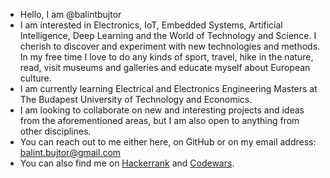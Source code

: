 - Hello, I am @balintbujtor
- I am interested in Electronics, IoT, Embedded Systems, Artificial Intelligence, Deep Learning and the World of Technology and Science. I cherish to discover and experiment with new technologies and methods. In my free time I love to do any kinds of sport, travel, hike in the nature, read, visit museums and galleries and educate myself about European culture. 
- I am currently learning Electrical and Electronics Engineering Masters at The Budapest University of Technology and Economics.
- I am looking to collaborate on new and interesting projects and ideas from the aforementioned areas, but I am also open to anything from other disciplines.
- You can reach out to me either here, on GitHub or on my email address: balint.bujtor@gmail.com
- You can also find me on [Hackerrank](https://www.hackerrank.com/balint_bujtor) and [Codewars](https://www.codewars.com/users/bujtorbalint).

<!---
balintbujtor/balintbujtor is a ✨ special ✨ repository because its `README.md` (this file) appears on your GitHub profile.
You can click the Preview link to take a look at your changes.
--->
